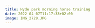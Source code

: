 ```yaml
---
title: Hyde park morning horse training
date: 2022-04-07T11:17:33+02:00
image: IMG_2729.JPG
---
```


